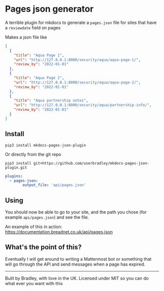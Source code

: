 # Pages json generator

A terrible plugin for mkdocs to generate a `pages.json` file for sites that have a `reviewdate` field on pages

Makes a json file like

```json
[
  {
    "title": "Aqua Page 1",
    "url": "http://127.0.0.1:8000/security/aqua/aqua-page-1/",
    "review_by": "2022-01-01"
  },
  {
    "title": "Aqua Page 2",
    "url": "http://127.0.0.1:8000/security/aqua/aqua-page-2/",
    "review_by": "2022-01-01"
  },
  {
    "title": "Aqua partnership notes",
    "url": "http://127.0.0.1:8000/security/aqua/partnership-info/",
    "review_by": "2022-01-01"
  }
]
```

## Install

```shell
pip3 install mkdocs-pages-json-plugin
```

Or directly from the git repo

```shell
pip3 install git+https://github.com/userbradley/mkdocs-pages-json-plugin.git
```


```yaml
plugins:
  - pages-json:
        output_file: 'api/pages.json'
```

## Using

You should now be able to go to your site, and the path you chose (for example `api/pages.json`) and see the file.

An example of this in action: https://documentation.breadnet.co.uk/api/pages.json

## What's the point of this?

Eventually I will get around to writing a Mattermost bot or something that will go through the API and send messages when a 
page has expired. 

---

Built by Bradley, with love in the UK. Licensed under MIT so you can do what ever you want with this
